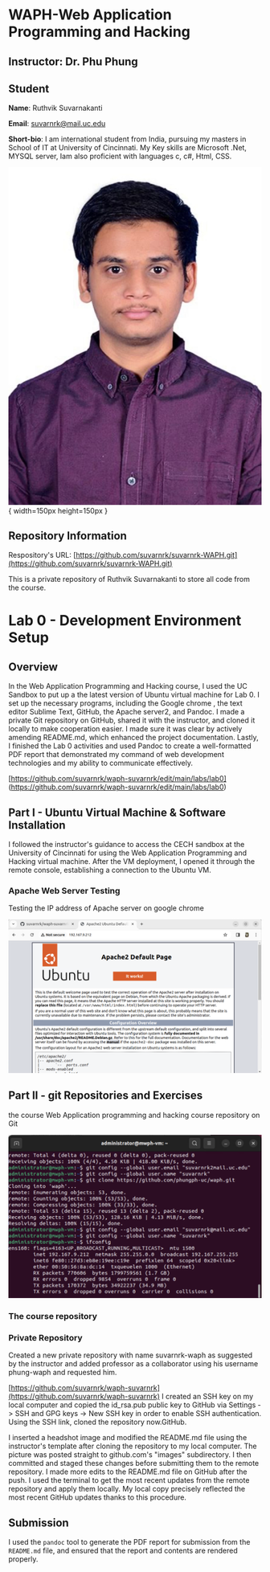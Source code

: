 # WAPH-Web Application Programming and Hacking

## Instructor: Dr. Phu Phung

## Student

**Name**: Ruthvik Suvarnakanti

**Email**: suvarnrk@mail.uc.edu

**Short-bio**: I am international student from India, pursuing my masters in School of IT at University of Cincinnati. My Key skills are Microsoft .Net, MYSQL server, Iam also proficient with languages c, c#, Html, CSS.

![Ruthvik Suvarnakanti](images/headshot.JPEG){ width=150px height=150px }

## Repository Information

Respository's URL: [https://github.com/suvarnrk/suvarnrk-WAPH.git](https://github.com/suvarnrk/suvarnrk-WAPH.git)

This is a private repository of Ruthvik Suvarnakanti to store all code from the course.

# Lab 0 - Development Environment Setup 

## Overview 

In the Web Application Programming and Hacking course, I used the UC Sandbox to put up a the latest version of Ubuntu virtual machine for Lab 0. I set up the necessary programs, including the Google chrome , the text editor Sublime Text, GitHub, the Apache server2, and Pandoc. I made a private Git repository on GitHub, shared it with the instructor, and cloned it locally to make cooperation easier. I made sure it was clear by actively amending README.md, which enhanced the project documentation. Lastly, I finished the Lab 0 activities and used Pandoc to create a well-formatted PDF report that demonstrated my command of web development technologies and my ability to communicate effectively.

[https://github.com/suvarnrk/waph-suvarnrk/edit/main/labs/lab0] (https://github.com/suvarnrk/waph-suvarnrk/edit/main/labs/lab0)



## Part I - Ubuntu Virtual Machine & Software Installation

I followed the instructor's guidance to access the CECH sandbox at the University of Cincinnati for using the Web Application Programming and Hacking virtual machine. After the VM deployment, I opened it through the remote console, establishing a connection to the Ubuntu VM.

### Apache Web Server Testing

Testing the IP address of Apache server on google chrome

![Testing Apache server](images/image1.png)

## Part II - git Repositories and Exercises

the course Web Application programming and hacking course repository on Git

![Git Repository](images/image2.png)
### The course repository


### Private Repository

Created a new private repository with name suvarnrk-waph as suggested by the instructor and added professor as a collaborator using his username phung-waph and requested him.

[https://github.com/suvarnrk/waph-suvarnrk](https://github.com/suvarnrk/waph-suvarnrk)
 I created an SSH key on my local computer and copied the id_rsa.pub public key to GitHub via Settings -> SSH and GPG keys -> New SSH key in order to enable SSH authentication. Using the SSH link, cloned the repository now.GitHub.

 I inserted a headshot image and modified the README.md file using the instructor's template after cloning the repository to my local computer. The picture was posted straight to github.com's "images" subdirectory. I then committed and staged these changes before submitting them to the remote repository. I made more edits to the README.md file on GitHub after the push. I used the terminal to get the most recent updates from the remote repository and apply them locally. My local copy precisely reflected the most recent GitHub updates thanks to this procedure.


## Submission

I used the `pandoc` tool to generate the PDF report for submission from the `README.md` file, and ensured that the report and contents are rendered properly.



